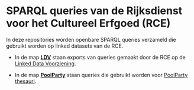 # SPARQL queries van de Rijksdienst voor het Cultureel Erfgoed (RCE)

In deze repositories worden openbare SPARQL queries verzameld die gebruikt worden op linked datasets van de RCE. 

- In de map [**LDV**](https://github.com/cultureelerfgoed/sparql/tree/master/LDV) staan exports van queries gemaakt door de RCE op de [Linked Data Voorziening](https://linkeddata.cultureelerfgoed.nl/rce/-/queries). 

- In de map [**PoolParty**](https://github.com/cultureelerfgoed/sparql/tree/master/PoolParty) staan queries die gebruikt worden voor [PoolParty thesauri](https://data.cultureelerfgoed.nl/).

